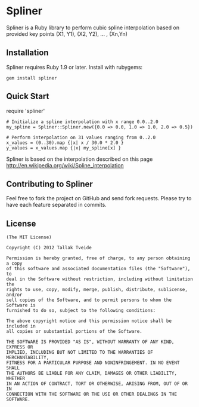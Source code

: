 Spliner
=======

Spliner is a Ruby library to perform cubic spline interpolation
based on provided key points (X1, Y1), (X2, Y2), ... , (Xn,Yn)

Installation
------------

Spliner requires Ruby 1.9 or later. Install with rubygems:

    gem install spliner

Quick Start
-----------

require 'spliner'

    # Initialize a spline interpolation with x range 0.0..2.0
    my_spline = Spliner::Spliner.new({0.0 => 0.0, 1.0 => 1.0, 2.0 => 0.5})

    # Perform interpolation on 31 values ranging from 0..2.0
    x_values = (0..30).map {|x| x / 30.0 * 2.0 }
    y_values = x_values.map {|x| my_spline[x] }

Spliner is based on the interpolation described on this page
http://en.wikipedia.org/wiki/Spline_interpolation
 

Contributing to Spliner
--------------------------

Feel free to fork the project on GitHub and send fork requests. Please 
try to have each feature separated in commits.



License
-------

    (The MIT License)

    Copyright (C) 2012 Tallak Tveide

    Permission is hereby granted, free of charge, to any person obtaining a copy
    of this software and associated documentation files (the "Software"), to
    deal in the Software without restriction, including without limitation the
    rights to use, copy, modify, merge, publish, distribute, sublicense, and/or
    sell copies of the Software, and to permit persons to whom the Software is
    furnished to do so, subject to the following conditions:

    The above copyright notice and this permission notice shall be included in
    all copies or substantial portions of the Software.

    THE SOFTWARE IS PROVIDED "AS IS", WITHOUT WARRANTY OF ANY KIND, EXPRESS OR
    IMPLIED, INCLUDING BUT NOT LIMITED TO THE WARRANTIES OF MERCHANTABILITY,
    FITNESS FOR A PARTICULAR PURPOSE AND NONINFRINGEMENT. IN NO EVENT SHALL
    THE AUTHORS BE LIABLE FOR ANY CLAIM, DAMAGES OR OTHER LIABILITY, WHETHER
    IN AN ACTION OF CONTRACT, TORT OR OTHERWISE, ARISING FROM, OUT OF OR IN
    CONNECTION WITH THE SOFTWARE OR THE USE OR OTHER DEALINGS IN THE SOFTWARE.

